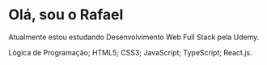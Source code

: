 <h1>Olá, sou o Rafael</h1>

<p>Atualmente estou estudando Desenvolvimento Web Full Stack pela Udemy.</p>
<p>
  Lógica de Programação;
  HTML5;
  CSS3;
  JavaScript;
  TypeScript;
  React.js.
</p> 
